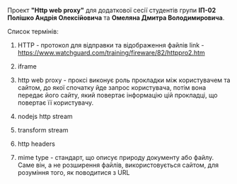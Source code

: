 Проект **"Http web proxy"** для додаткової сесії студентів групи **ІП-02 Полішко Андрія Олексійовича** та **Омеляна Дмитра Володимировича**.

Список термінів:
1) HTTP - протокол для відправки та відображення файлів link - https://www.watchguard.com/training/fireware/82/httppro2.htm

2) iframe 

3) http web proxy - проксі виконує роль прокладки між користувачем та сайтом, до якої спочатку йде запрос користувача, потім вона передає його сайту, який повертає інформацію цій прокладці, що повертає її користувачу.

4) nodejs http stream

5) transform stream

6) http headers

7) mime type - стандарт, що описує природу документу або файлу. Саме він, а не розширення файлів, використовується сайтом, для розуміння того, як поводитися з URL
